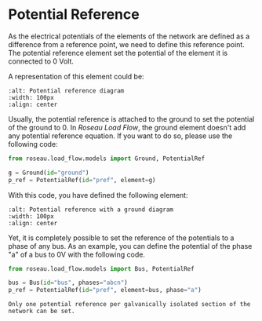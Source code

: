 # Potential Reference

As the electrical potentials of the elements of the network are defined as a difference from a reference point, we
need to define this reference point. The potential reference element set the potential of the element it is connected
to $0$ Volt.

A representation of this element could be:

```{image}  /_static/PotentialRef.svg
:alt: Potential reference diagram
:width: 100px
:align: center
```

Usually, the potential reference is attached to the ground to set the potential of the ground to $0$. In
*Roseau Load Flow*, the ground element doesn't add any potential reference equation. If you want to do so, please
use the following code:

```python
from roseau.load_flow.models import Ground, PotentialRef

g = Ground(id="ground")
p_ref = PotentialRef(id="pref", element=g)
```

With this code, you have defined the following element:

```{image}  /_static/PotentialRef_With_Ground.svg
:alt: Potential reference with a ground diagram
:width: 100px
:align: center
```


Yet, it is completely possible to set the reference of the potentials to a phase of any bus. As an example, you can
define the potential of the phase "a" of a bus to 0V with the following code.

```python
from roseau.load_flow.models import Bus, PotentialRef

bus = Bus(id="bus", phases="abcn")
p_ref = PotentialRef(id="pref", element=bus, phase="a")
```

```{note}
Only one potential reference per galvanically isolated section of the network can be set.
```
